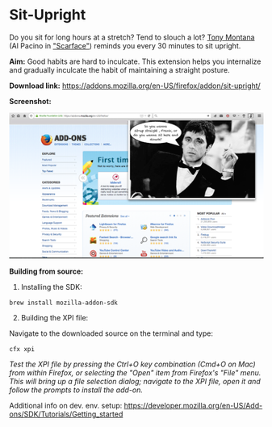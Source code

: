 # Sit-Upright

Do you sit for long hours at a stretch? Tend to slouch a lot? [Tony Montana](http://en.wikipedia.org/wiki/Tony_Montana) (Al Pacino in ["Scarface"](http://en.wikipedia.org/wiki/Scarface_%281983_film%29)) reminds you every 30 minutes to sit upright.

**Aim:** Good habits are hard to inculcate. This extension helps you internalize and gradually inculcate the habit of maintaining a straight posture.

**Download link:** https://addons.mozilla.org/en-US/firefox/addon/sit-upright/

**Screenshot:**

![alt text](https://github.com/rohitsm/Sit-Upright/blob/master/situp/data/Screenshot.png "Sit-Upright")

**Building from source:**

1. Installing the SDK:
```
brew install mozilla-addon-sdk

```

2. Building the XPI file: 

Navigate to the downloaded source on the terminal and type:
```
cfx xpi
```

*Test the XPI file by pressing the Ctrl+O key combination (Cmd+O on Mac) from within Firefox, or selecting the "Open" item from Firefox's "File" menu. This will bring up a file selection dialog; navigate to the XPI file, open it and follow the prompts to install the add-on.*

Additional info on dev. env. setup: https://developer.mozilla.org/en-US/Add-ons/SDK/Tutorials/Getting_started